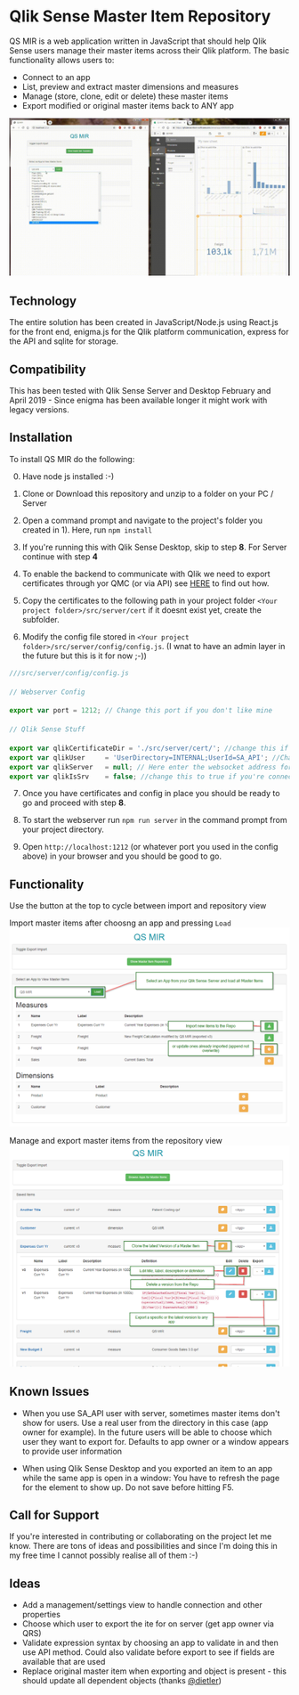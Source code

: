 # Qlik Sense Master Item Repository

QS MIR is a web application written in JavaScript that should help Qlik Sense users manage their master items across their Qlik platform. The basic functionality allows users to:

* Connect to an app
* List, preview and extract master dimensions and measures 
* Manage (store, clone, edit or delete) these master items
* Export modified or original master items back to ANY app

![Quick Demo](./resources/qsmir.gif)

## Technology

The entire solution has been created in JavaScript/Node.js using React.js for the front end, enigma.js for the Qlik platform communication, express for the API and sqlite for storage. 

## Compatibility

This has been tested with Qlik Sense Server and Desktop February and April 2019 - Since enigma has been available longer it might work with legacy versions. 

## Installation

To install QS MIR do the following:

0) Have node js installed :-)

1) Clone or Download this repository and unzip to a folder on your PC / Server

2) Open a command prompt and navigate to the project's folder you created in 1). Here, run ```npm install```

3) If you're running this with Qlik Sense Desktop, skip to step **8**. For Server continue with step **4**

4) To enable the backend to communicate with Qlik we need to export certificates through yor QMC (or via API) see [HERE](https://help.qlik.com/en-US/sense/April2019/Subsystems/ManagementConsole/Content/Sense_QMC/export-certificates.htm) to find out how. 

5) Copy the certificates to the following path in your project folder ```<Your project folder>/src/server/cert``` if it doesnt exist yet, create the subfolder.

6) Modify the config file stored in ```<Your project folder>/src/server/config/config.js```. (I wnat to have an admin layer in the future but this is it for now ;-))

```javascript
///src/server/config/config.js

// Webserver Config 

export var port = 1212; // Change this port if you don't like mine

// Qlik Sense Stuff

export var qlikCertificateDir = './src/server/cert/'; //change this if you want to take your certificates from elsewhere
export var qlikUser     = 'UserDirectory=INTERNAL;UserId=SA_API'; //Change this if you want to use another user then the standard API service account
export var qlikServer   = null; // Here enter the websocket address for your Qlik Sense Server engine
export var qlikIsSrv    = false; //change this to true if you're connecting to a QS server
```

7) Once you have certificates and config in place you should be ready to go and proceed with step **8**.

8) To start the webserver run ```npm run server``` in the command prompt from your project directory.

9) Open ```http://localhost:1212``` (or whatever port you used in the config above) in your browser and you should be good to go.

## Functionality

Use the button at the top to cycle between import and repository view

Import master items after choosng an app and pressing ```Load```
![basic Import](./resources/mir_import_to_repo.png)

Manage and export master items from the repository view
![basic Export](./resources/mir_repo_view.png)

## Known Issues

* When you use SA_API user with server, sometimes master items don't show for users. Use a real user from the directory in this case (app owner for example). In the future users will be able to choose which user they want to export for. Defaults to app owner or a window appears to provide user information

* When using Qlik Sense Desktop and you exported an item to an app while the same app is open in a window: You have to refresh the page for the element to show up. Do not save before hitting F5.

## Call for Support

If you're interested in contributing or collaborating on the project let me know. There are tons of ideas and possibilities and since I'm doing this in my free time I cannot possibly realise all of them :-)

## Ideas

* Add a management/settings view to handle connection and other properties
* Choose which user to export the ite for on server (get app owner via QRS)
* Validate expression syntax by choosing an app to validate in and then use API method. Could also validate before export to see if fields are available that are used
* Replace original master item when exporting and object is present - this should update all dependent objects (thanks [@dietler](https://twitter.com/dietler))
